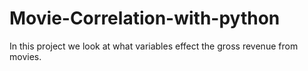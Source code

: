 # Movie-Correlation-with-python

In this project we look at what variables effect the gross revenue from movies.
